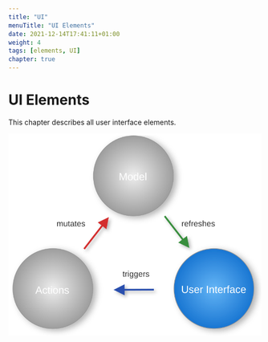 ```yaml
---
title: "UI"
menuTitle: "UI Elements"
date: 2021-12-14T17:41:11+01:00
weight: 4
tags: [elements, UI]
chapter: true
---
```


# UI Elements

This chapter describes all user interface elements.

![Fore Model](/images/ui.svg)
